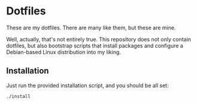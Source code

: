 # Dotfiles

These are my dotfiles. There are many like them, but these are mine.

Well, actually, that's not entirely true. This repository does not only contain dotfiles, but also bootstrap scripts that install packages and configure a Debian-based Linux distribution into my liking.

## Installation

Just run the provided installation script, and you should be all set:

    ./install
